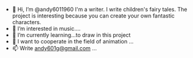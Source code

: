 - 👋 Hi, I’m @andy6011960 I'm a writer. I write children's fairy tales. The project is interesting because you can create your own fantastic characters.
- 👀 I’m interested in music....
- 🌱  I’m currently learning...to draw in this project
- 💞️ I want to cooperate in the field of animation ...
- 📫 Write andy601g@gmail.com ...

<!---
andy6011960/andy6011960 is a ✨ special ✨ repository because its `README.md` (this file) appears on your GitHub profile.
You can click the Preview link to take a look at your changes.
--->
